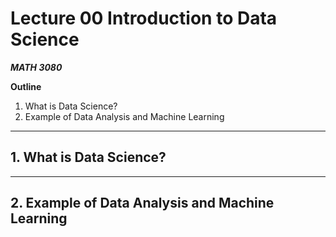 # Lecture 00 Introduction to Data Science
__*MATH 3080*__

__Outline__
1. What is Data Science?
2. Example of Data Analysis and Machine Learning

-----
## 1. What is Data Science?



-----
## 2. Example of Data Analysis and Machine Learning